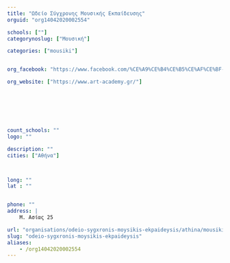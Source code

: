 ```yaml
---
title: "Ωδείο Σύγχρονης Μουσικής Εκπαίδευσης"
orguid: "org14042020002554"

schools: [""]
categorynoslug: ["Μουσική"]

categories: ["mousiki"]


org_facebook: "https://www.facebook.com/%CE%A9%CE%B4%CE%B5%CE%AF%CE%BF-%CE%A3%CF%8D%CE%B3%CF%87%CF%81%CE%BF%CE%BD%CE%B7%CF%82-%CE%9C%CE%BF%CF%85%CF%83%CE%B9%CE%BA%CE%AE%CF%82-%CE%95%CE%BA%CF%80%CE%B1%CE%AF%CE%B4%CE%B5%CF%85%CF%83%CE%B7%CF%82-665952033592134/"

org_website: ["https://www.art-academy.gr/"]







count_schools: ""
logo: ""

description: ""
cities: ["Αθήνα"]



long: ""
lat : ""


phone: ""
address: |
    Μ. Ασίας 25

url: "organisations/odeio-sygxronis-moysikis-ekpaideysis/athina/mousiki"
slug: "odeio-sygxronis-moysikis-ekpaideysis"
aliases:
    - /org14042020002554
---
```



